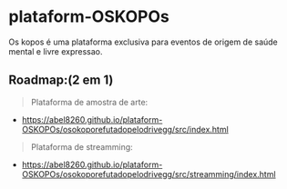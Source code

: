 # plataform-OSKOPOs
Os kopos é uma plataforma exclusiva para eventos de origem de saúde mental e livre expressao.          

## Roadmap:(2 em 1)
> Plataforma de amostra de arte:      
- https://abel8260.github.io/plataform-OSKOPOs/osokoporefutadopelodrivegg/src/index.html
> Plataforma de streamming:      
- https://abel8260.github.io/plataform-OSKOPOs/osokoporefutadopelodrivegg/src/streamming/index.html
